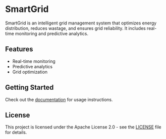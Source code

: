 # SmartGrid

SmartGrid is an intelligent grid management system that optimizes energy distribution, reduces wastage, and ensures grid reliability. It includes real-time monitoring and predictive analytics.

## Features
- Real-time monitoring
- Predictive analytics
- Grid optimization

## Getting Started
Check out the [documentation](docs/user_manual.md) for usage instructions.

## License
This project is licensed under the Apache License 2.0 - see the [LICENSE](LICENSE) file for details.
